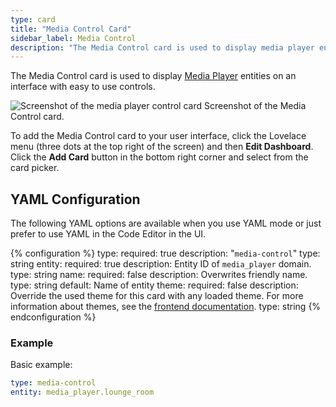 ```yaml
---
type: card
title: "Media Control Card"
sidebar_label: Media Control
description: "The Media Control card is used to display media player entities on an interface with easy to use controls."
---
```


The Media Control card is used to display [Media Player](/integrations/#media-player) entities on an interface with easy to use controls.

<p class='img'>
<img src='/images/lovelace/lovelace_mediaplayer.png' alt='Screenshot of the media player control card'>
Screenshot of the Media Control card.
</p>

To add the Media Control card to your user interface, click the Lovelace menu (three dots at the top right of the screen) and then **Edit Dashboard**. Click the **Add Card** button in the bottom right corner and select from the card picker.

## YAML Configuration

The following YAML options are available when you use YAML mode or just prefer to use YAML in the Code Editor in the UI.

{% configuration %}
type:
  required: true
  description: "`media-control`"
  type: string
entity:
  required: true
  description: Entity ID of `media_player` domain.
  type: string
name:
  required: false
  description: Overwrites friendly name.
  type: string
  default: Name of entity
theme:
  required: false
  description: Override the used theme for this card with any loaded theme. For more information about themes, see the [frontend documentation](/integrations/frontend/).
  type: string
{% endconfiguration %}

### Example

Basic example:

```yaml
type: media-control
entity: media_player.lounge_room
```